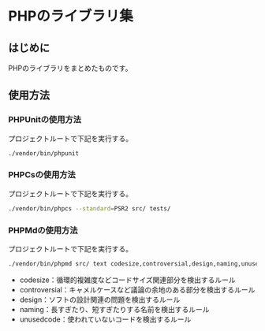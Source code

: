 # PHPのライブラリ集

## はじめに

PHPのライブラリをまとめたものです。

## 使用方法

### PHPUnitの使用方法

プロジェクトルートで下記を実行する。

```bash
./vendor/bin/phpunit
```

### PHPCsの使用方法

プロジェクトルートで下記を実行する。

```bash
./vendor/bin/phpcs --standard=PSR2 src/ tests/
```

### PHPMdの使用方法

プロジェクトルートで下記を実行する。

```bash
./vendor/bin/phpmd src/ text codesize,controversial,design,naming,unusedcode
```

- codesize：循環的複雑度などコードサイズ関連部分を検出するルール
- controversial：キャメルケースなど議論の余地のある部分を検出するルール
- design：ソフトの設計関連の問題を検出するルール
- naming：長すぎたり、短すぎたりする名前を検出するルール
- unusedcode：使われていないコードを検出するルール
